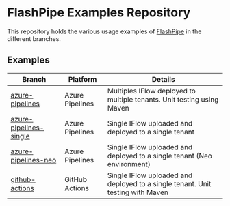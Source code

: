 # FlashPipe Examples Repository

This repository holds the various usage examples of [FlashPipe](https://github.com/engswee/flashpipe) in the different branches.

## Examples

Branch | Platform | Details
------------ | ------------- | -----
[azure-pipelines](https://github.com/engswee/flashpipe-demo/tree/azure-pipelines) | Azure Pipelines | Multiples IFlow deployed to multiple tenants. Unit testing using Maven
[azure-pipelines-single](https://github.com/engswee/flashpipe-demo/tree/azure-pipelines-single) | Azure Pipelines | Single IFlow uploaded and deployed to a single tenant
[azure-pipelines-neo](https://github.com/engswee/flashpipe-demo/tree/azure-pipelines-neo) | Azure Pipelines | Single IFlow uploaded and deployed to a single tenant (Neo environment)
[github-actions](https://github.com/engswee/flashpipe-demo/tree/github-actions) | GitHub Actions | Single IFlow uploaded and deployed to a single tenant. Unit testing with Maven